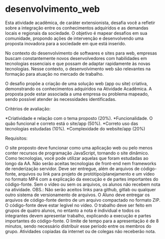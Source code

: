 # desenvolvimento_web
Esta atividade acadêmica, de caráter extensionista, desafia você a refletir sobre a integração entre os conhecimentos adquiridos e as demandas locais e regionais da sociedade. O objetivo é mapear desafios em sua comunidade, propondo ações de intervenção e desenvolvendo uma proposta inovadora para a sociedade em que está inserido.

No contexto do desenvolvimento de softwares e sites para web, empresas buscam constantemente novos desenvolvedores com habilidades em tecnologias essenciais e que possam de adaptar rapidamente às novas tecnologias. Nesse contexto, o desenvolvimento web são relevantes na formação para atuação no mercado de trabalho.

O desafio propõe a criação de uma solução web (app ou site) criativa, demonstrando os conhecimentos adquiridos na Atividade Acadêmica. A proposta pode estar associada a uma empresa ou problema mapeado, sendo possível atender às necessidades identificadas.

Critérios de avaliação:

*Criatividade e relação com o tema proposto (20%).
*Funcionalidade. O quão funcional e correto está o site/app (50%). 
*Correto uso das tecnologias estudadas (10%). 
*Complexidade do website/app (20%)

Requisitos:

O site proposto deve funcionar como uma aplicação web ou pelo menos conter recursos de programação JavaScript, tornando o site dinâmico.
Como tecnologias, você pode utilizar aquelas que foram estudadas ao longo da AA.
Não serão aceitas tecnologias de front-end nem frameworks de renderização servidor.
Deve ser entregue, além de arquivos de código-fonte, arquivos ou link para projeto de protótipo/planejamento e um vídeo no formato MP4 com a explicação da execução e de partes importantes do código-fonte. Sem o vídeo ou sem os arquivos, os alunos não recebem nota na atividade.
OBS.: Não serão aceitos links para github, gitlab ou qualquer outro sistema de versionamento de arquivos. O Aluno deve entregar os arquivos de código-fonte dentro de um arquivo compactado no formato ZIP. O código-fonte deve estar legível no vídeo.
O trabalho deve ser feito em grupos de quatro alunos, no entanto a nota é individual e todos os integrantes devem apresentar trabalho, explicando a execução e partes importantes do código-fonte. O limite de tempo para a apresentação é de 8 minutos, sendo necessário distribuir esse período entre os membros do grupo.
Atividades copiadas da internet ou de colegas não receberão nota.
